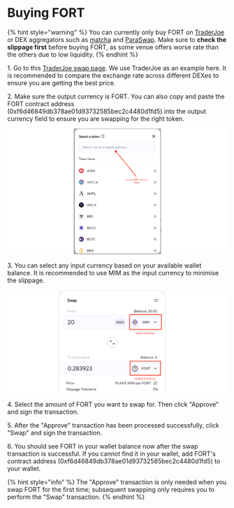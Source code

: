 # Buying FORT



{% hint style="warning" %}
You can currently only buy FORT on [TraderJoe](https://traderjoexyz.com/#/trade?inputCurrency=0x130966628846BFd36ff31a822705796e8cb8C18D\&outputCurrency=0xf6d46849DB378AE01D93732585BEc2C4480D1fD5) or DEX aggregators such as [matcha](https://matcha.xyz) and [ParaSwap](https://paraswap.io/#/?network=avalanche). Make sure to **check the slippage first** before buying FORT, as some venue offers worse rate than the others due to low liquidity.
{% endhint %}

1\. Go to this [TraderJoe swap page](https://traderjoexyz.com/#/trade?inputCurrency=0x130966628846BFd36ff31a822705796e8cb8C18D\&outputCurrency=0xf6d46849DB378AE01D93732585BEc2C4480D1fD5). We use TraderJoe as an example here. It is recommended to compare the exchange rate across different DEXes to ensure you are getting the best price.

2\. Make sure the output currency is FORT. You can also copy and paste the FORT contract address (0xf6d46849db378ae01d93732585bec2c4480d1fd5) into the output currency field to ensure you are swapping for the right token.

![Paste FORT contract address](<../.gitbook/assets/image (1).png>)

3\. You can select any input currency based on your available wallet balance. It is recommended to use MIM as the input currency to minimise the slippage.

![Make sure the output currency is FORT](<../.gitbook/assets/image (10).png>)

4\. Select the amount of FORT you want to swap for. Then click "Approve" and sign the transaction.

5\. After the "Approve" transaction has been processed successfully, click "Swap" and sign the transaction.

6\. You should see FORT in your wallet balance now after the swap transaction is successful. If you cannot find it in your wallet, add FORT's contract address (0xf6d46849db378ae01d93732585bec2c4480d1fd5) to your wallet.

{% hint style="info" %}
The "Approve" transaction is only needed when you swap FORT for the first time; subsequent swapping only requires you to perform the "Swap" transaction.
{% endhint %}
